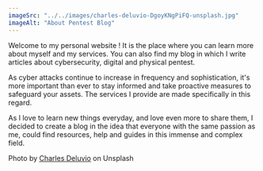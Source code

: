 ```yaml
---
imageSrc: "../../images/charles-deluvio-DgoyKNgPiFQ-unsplash.jpg"
imageAlt: "About Pentest Blog"
---
```


Welcome to my personal website ! It is the place where you can learn more about myself and my services. You can also find my blog in which I write articles about cybersecurity, digital and physical pentest.

As cyber attacks continue to increase in frequency and sophistication, it's more important than ever to stay informed and take proactive measures to safeguard your assets. The services I provide are made specifically in this regard. 

As I love to learn new things everyday, and love even more to share them, I decided to create a blog in the idea that everyone with the same passion as me, could find resources, help and guides in this immense and complex field. 


Photo by <a href="https://unsplash.com/@charlesdeluvio?utm_source=unsplash&utm_medium=referral&utm_content=creditCopyText" target="_blank" rel="nofollow noopener noreferrer" aria-label="External Link"><u>Charles Deluvio</u></a> on Unsplash
